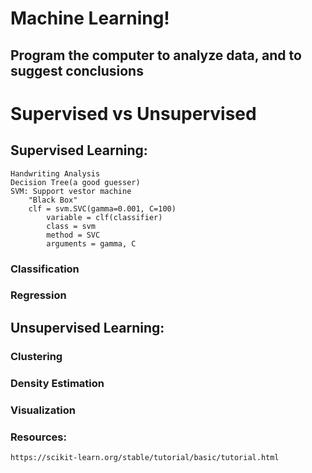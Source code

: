 # Machine Learning!
## Program the computer to analyze data, and to suggest conclusions

# Supervised vs Unsupervised
## Supervised Learning:
    Handwriting Analysis
    Decision Tree(a good guesser)
    SVM: Support vestor machine
        "Black Box"
        clf = svm.SVC(gamma=0.001, C=100)
            variable = clf(classifier)
            class = svm
            method = SVC
            arguments = gamma, C
        

### Classification
### Regression



## Unsupervised Learning:
### Clustering
### Density Estimation
### Visualization

### Resources:
    https://scikit-learn.org/stable/tutorial/basic/tutorial.html
